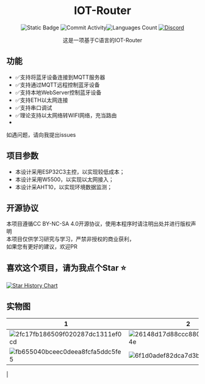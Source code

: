 <div align="center">
    <h1>IOT-Router</h1>


![Static Badge](https://img.shields.io/badge/License-CC_BY_NC_SA_4.0-green?style=for-the-badge)
![Commit Activity](https://img.shields.io/github/commit-activity/w/JasonYANG170/IOT-Router?style=for-the-badge&color=yellow)![Languages Count](https://img.shields.io/github/languages/count/JasonYANG170/IOT-Router?logo=c&style=for-the-badge)
[![Discord](https://img.shields.io/discord/978108215499816980?style=social&logo=discord&label=echosec)](https://discord.com/invite/az3ceRmgVe)


这是一项基于C语言的IOT-Router

</div>




## 功能
- ✅支持将蓝牙设备连接到MQTT服务器
- ✅支持通过MQTT远程控制蓝牙设备
- ✅支持本地WebServer控制蓝牙设备
- ✅支持ETH以太网连接
- ✅支持串口调试
- ✅理论支持以太网络转WIFI网络，充当路由
- 
如遇问题，请向我提出issues


## 项目参数

* 本设计采用ESP32C3主控，以实现较低成本；
* 本设计采用W5500，以实现以太网接入；
* 本设计采AHT10，以实现环境数据监测；

## 开源协议
本项目遵循CC BY-NC-SA 4.0开源协议，使用本程序时请注明出处并进行版权声明  
本项目仅供学习研究与学习，严禁非授权的商业获利，  
如果您有更好的建议，欢迎PR

## 喜欢这个项目，请为我点个Star ⭐

[![Star History Chart](https://api.star-history.com/svg?repos=JasonYANG170/IOT-Router&type=Date)](https://star-history.com/#star-history/star-history&Date)



## 实物图

| 1 | 2 |
| --- | --- |
|![2fc17fb186509f020287dc1311ef0cd](https://github.com/user-attachments/assets/06b4e59e-d986-4ff8-83a4-e4ee77ffc5ef)|![26148d17d88ccc880058ba1883c0c4e](https://github.com/user-attachments/assets/88e36b1f-a9c7-4f1a-9970-01b0cff97346)|
|![fb655040bceec0deea8fcfa5ddc5fe5](https://github.com/user-attachments/assets/7d914811-d014-46ec-a76e-875a183cf94f)|![6f1d0adef82dca7d3bb6d817af8bcf0](https://github.com/user-attachments/assets/b8e3782a-5e6c-4451-9f43-3b01c3fd89e9)
|

